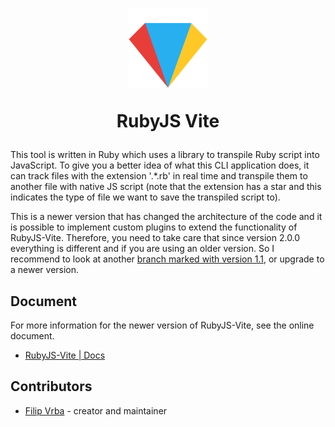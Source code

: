 <h1 align="center">
  <a href="https://rubygems.org/gems/rubyjs-vite">
    <!-- <img src="public/rjsv_gem.gif" width="128px"/> -->
    <img src="docs/rjsv.svg" width="128px"/>
  </a>
  <p>RubyJS Vite</p>
</h1>

This tool is written in Ruby which uses a library to transpile Ruby script into JavaScript. To give you a better idea of what this CLI application does, it can track files with the extension '.*.rb' in real time and transpile them to another file with native JS script (note that the extension has a star and this indicates the type of file we want to save the transpiled script to).

This is a newer version that has changed the architecture of the code and it is possible to implement custom plugins to extend the functionality of RubyJS-Vite. Therefore, you need to take care that since version 2.0.0 everything is different and if you are using an older version. So I recommend to look at another [branch marked with version 1.1](https://github.com/filipvrba/ruby-js/tree/1.1), or upgrade to a newer version.

## Document

For more information for the newer version of RubyJS-Vite, see the online document.

- [RubyJS-Vite | Docs](https://filipvrba.github.io/ruby-js/)

## Contributors
- [Filip Vrba](https://github.com/filipvrba) - creator and maintainer
